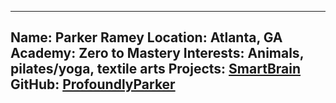 ---
Name: Parker Ramey
Location: Atlanta, GA
Academy: Zero to Mastery
Interests: Animals, pilates/yoga, textile arts
Projects: [SmartBrain](https://github.com/ProfoundlyParker/SmartBrain--front-end)
GitHub: [ProfoundlyParker](https://github.com/ProfoundlyParker/)
--
